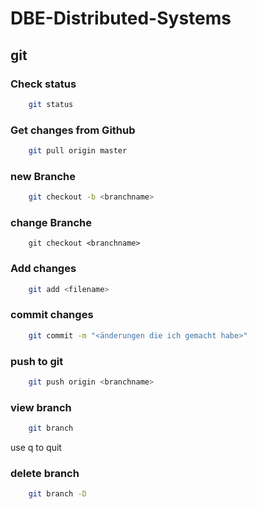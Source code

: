 # DBE-Distributed-Systems

## git

### Check status
```bash
    git status
```

### Get changes from Github
```bash
    git pull origin master  
```

### new Branche
```bash
    git checkout -b <branchname>
```

### change Branche
```
    git checkout <branchname>
```

### Add changes
```bash
    git add <filename>
```

### commit changes
```bash
    git commit -m "<änderungen die ich gemacht habe>"
```

### push to git
```bash
    git push origin <branchname>
```

### view branch
```bash
    git branch
```
use q to quit

### delete branch
```bash
    git branch -D
```